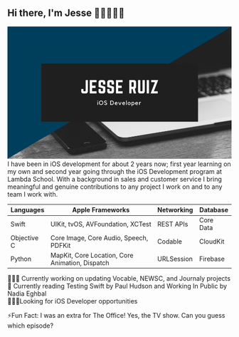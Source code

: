 ## Hi there, I'm Jesse 👋🏽👨🏽‍💻
![Image](https://github.com/jesseleeruiz/jesseleeruiz/blob/master/JesseDesign.png)
I have been in iOS development for about 2 years now; first year learning on my own and second year going through the iOS Development program at Lambda School.
With a background in sales and customer service I bring meaningful and genuine contributions to any project I work on and to any team I work with.

__Languages__ | __Apple Frameworks__ | __Networking__ | __Database__
------------- | -------------------- | -------------- | -------------
Swift         | UIKit, tvOS, AVFoundation, XCTest | REST APIs | Core Data 
Objective C   | Core Image, Core Audio, Speech, PDFKit | Codable | CloudKit 
Python        | MapKit, Core Location, Core Animation, Dispatch | URLSession | Firebase 

👨🏽‍🔧 Currently working on updating Vocable, NEWSC, and Journaly projects  
📖 Currently reading Testing Swift by Paul Hudson and Working In Public by Nadia Eghbal  
🕵🏽‍♂️Looking for iOS Developer opportunities

⚡️Fun Fact: I was an extra for The Office! Yes, the TV show. Can you guess which episode?
<!--
**jesseleeruiz/jesseleeruiz** is a ✨ _special_ ✨ repository because its `README.md` (this file) appears on your GitHub profile.

Here are some ideas to get you started:

- 🔭 I’m currently working on ...
- 🌱 I’m currently learning ...
- 👯 I’m looking to collaborate on ...
- 🤔 I’m looking for help with ...
- 💬 Ask me about ...
- 📫 How to reach me: ...
- 😄 Pronouns: ...
- ⚡ Fun fact: ...
-->
